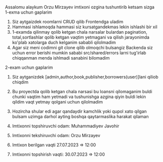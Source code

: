 Assalomu alaykum Orzu Mirzayev imtixoni ozgina tushuntirib ketsam sizga
1-exma uchun gaplarim

1. Siz aytgaizdek roomlarni CRUD qilib Frontendga uladim 
2. Hammasi ishlamoqda hammasi siz kursatgandekmas lekin ishlashi bir xil
3. 1-examda qilinmay qolib ketgan chala narsalar bulardan pagination, total,sortlashlar qolib ketgan vaqtim yetmagani va qilish jarayonimda ko'plab xatolarga duch kelganim sababli qilolmadim
4. Agar siz meni codimni git clone qilib olmoqchi bulsangiz Backenda siz uchun error berishi mumkin sababi src/shared/errors larni tug'irlab chiqqanman menda ishlmadi sanabini bilomadim

2-exam uchun gaplarim

1. Siz aytganizdek [admin,author,book,publisher,borrowers(user)]lani qiliob chiqdim
2. Bu proyectda qolib ketgan chala narsasi bu loansni qilomaganim buldi chunki vaqtim ham yetmadi va tushunishga azgina qiyin buldi lekin qildim vaqt yetmay qolgani uchun qilolmadim
3. Hozircha shular edi agar qandaydir kamchlik yoki qupol xato qilgan bulsam uzimga darhol ayting boshqa qaytarmaslika harakat qilaman


1. Imtixonni topshiruvchi odam: Muhammadiyev Javohir
2. Imtixonni tekshiruvchi odam: Orzu Mirzayev
3. Imtixon berilgan vaqti 27.07.2023 => 12:00
4. Imtixonni topshirish vaqti: 30.07.2023 =>  12:00